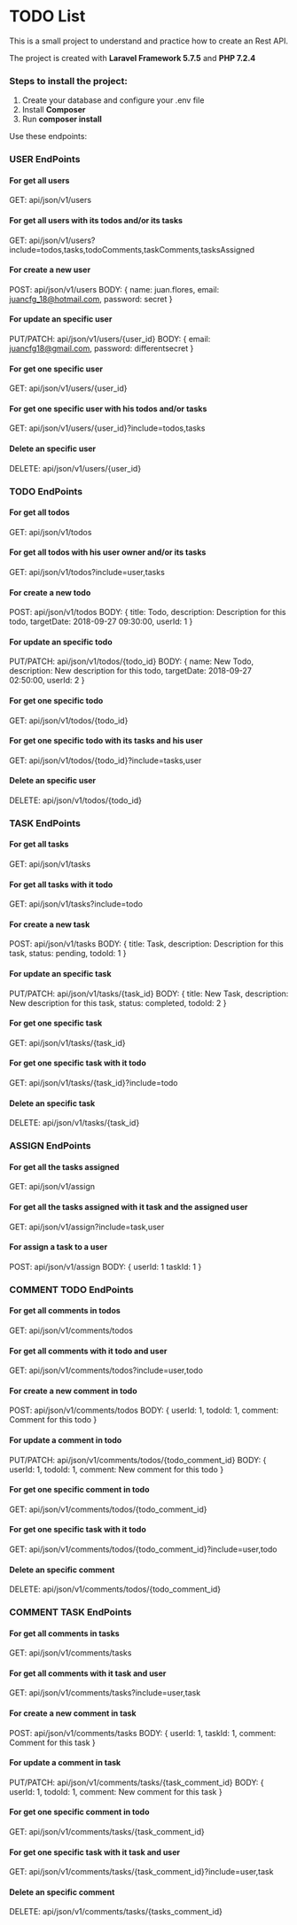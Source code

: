 # TODO List
This is a small project to understand and practice how to create an Rest API.

The project is created with **Laravel Framework 5.7.5** and **PHP 7.2.4**

### Steps to install the project:
1. Create your database and configure your .env file
2. Install **Composer**
3. Run **composer install**

Use these endpoints:

### USER EndPoints

#### For get all users
GET: api/json/v1/users

#### For get all users with its todos and/or its tasks
GET: api/json/v1/users?include=todos,tasks,todoComments,taskComments,tasksAssigned

#### For create a new user
POST: api/json/v1/users
BODY: {
    name: juan.flores,
    email: juancfg_18@hotmail.com,
    password: secret
}

#### For update an specific user
PUT/PATCH: api/json/v1/users/{user_id}
BODY: {
    email: juancfg18@gmail.com,
    password: differentsecret
}

#### For get one specific user
GET: api/json/v1/users/{user_id}

#### For get one specific user with his todos and/or tasks
GET: api/json/v1/users/{user_id}?include=todos,tasks

#### Delete an specific user
DELETE: api/json/v1/users/{user_id}

### TODO EndPoints
#### For get all todos
GET: api/json/v1/todos

#### For get all todos with his user owner and/or its tasks
GET: api/json/v1/todos?include=user,tasks

#### For create a new todo
POST: api/json/v1/todos
BODY: {
    title: Todo,
    description: Description for this todo,
    targetDate: 2018-09-27 09:30:00,
    userId: 1
}

#### For update an specific todo
PUT/PATCH: api/json/v1/todos/{todo_id}
BODY: {
    name: New Todo,
    description: New description for this todo,
    targetDate: 2018-09-27 02:50:00,
    userId: 2
}

#### For get one specific todo
GET: api/json/v1/todos/{todo_id}

#### For get one specific todo with its tasks and his user
GET: api/json/v1/todos/{todo_id}?include=tasks,user

#### Delete an specific user
DELETE: api/json/v1/todos/{todo_id}

### TASK EndPoints
#### For get all tasks
GET: api/json/v1/tasks

#### For get all tasks with it todo
GET: api/json/v1/tasks?include=todo

#### For create a new task
POST: api/json/v1/tasks
BODY: {
    title: Task,
    description: Description for this task,
    status: pending,
    todoId: 1
}

#### For update an specific task
PUT/PATCH: api/json/v1/tasks/{task_id}
BODY: {
    title: New Task,
    description: New description for this task,
    status: completed,
    todoId: 2
}

#### For get one specific task
GET: api/json/v1/tasks/{task_id}

#### For get one specific task with it todo
GET: api/json/v1/tasks/{task_id}?include=todo

#### Delete an specific task
DELETE: api/json/v1/tasks/{task_id}

### ASSIGN EndPoints
#### For get all the tasks assigned
GET: api/json/v1/assign

#### For get all the tasks assigned with it task and the assigned user
GET: api/json/v1/assign?include=task,user

#### For assign a task to a user
POST: api/json/v1/assign
BODY: {
    userId: 1
    taskId: 1
}

### COMMENT TODO EndPoints
#### For get all comments in todos
GET: api/json/v1/comments/todos

#### For get all comments with it todo and user
GET: api/json/v1/comments/todos?include=user,todo

#### For create a new comment in todo
POST: api/json/v1/comments/todos
BODY: {
    userId: 1,
    todoId: 1,
    comment: Comment for this todo
}

#### For update a comment in todo
PUT/PATCH: api/json/v1/comments/todos/{todo_comment_id}
BODY: {
    userId: 1,
    todoId: 1,
    comment: New comment for this todo
}

#### For get one specific comment in todo
GET: api/json/v1/comments/todos/{todo_comment_id}

#### For get one specific task with it todo
GET: api/json/v1/comments/todos/{todo_comment_id}?include=user,todo

#### Delete an specific comment
DELETE: api/json/v1/comments/todos/{todo_comment_id}

### COMMENT TASK EndPoints
#### For get all comments in tasks
GET: api/json/v1/comments/tasks

#### For get all comments with it task and user
GET: api/json/v1/comments/tasks?include=user,task

#### For create a new comment in task
POST: api/json/v1/comments/tasks
BODY: {
    userId: 1,
    taskId: 1,
    comment: Comment for this task
}

#### For update a comment in task
PUT/PATCH: api/json/v1/comments/tasks/{task_comment_id}
BODY: {
    userId: 1,
    todoId: 1,
    comment: New comment for this task
}

#### For get one specific comment in todo
GET: api/json/v1/comments/tasks/{task_comment_id}

#### For get one specific task with it task and user
GET: api/json/v1/comments/tasks/{task_comment_id}?include=user,task

#### Delete an specific comment
DELETE: api/json/v1/comments/tasks/{tasks_comment_id}